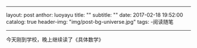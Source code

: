 ---
layout: post
anthor: luoyayu
title: ""
subtitle:  ""
date: 2017-02-18 19:52:00
 catalog: true
 header-img: "img/post-bg-universe.jpg"
 tags:
 -阅读随笔

 ---

今天刚到学校，晚上继续读了《具体数学》